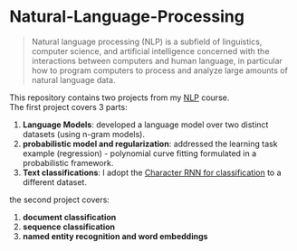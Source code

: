 # Natural-Language-Processing
> Natural language processing (NLP) is a subfield of linguistics, computer science, and artificial intelligence concerned with the interactions between computers and human language, in particular how to program computers to process and analyze large amounts of natural language data.

This repository contains two projects from my [NLP](https://www.cs.bgu.ac.il/~elhadad/nlp21.html) course.\
The first project covers 3 parts:
1. **Language Models**: developed a language model over two distinct datasets (using n-gram models). 
2. **probabilistic model and regularization**: addressed the learning task example (regression) - polynomial curve fitting formulated in a probabilistic framework.
3. **Text classifications**: I adopt the [Character RNN for classification](https://pytorch.org/tutorials/intermediate/char_rnn_classification_tutorial.html) to a different dataset.

the second project covers:
1. **document classification**
2. **sequence classification**
3. **named entity recognition and word embeddings**
